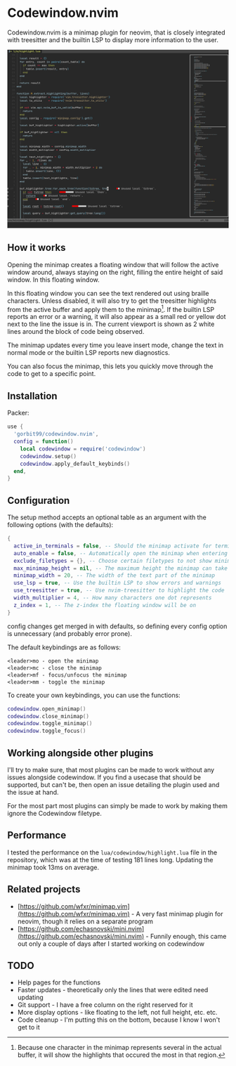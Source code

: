 # Codewindow.nvim

Codewindow.nvim is a minimap plugin for neovim, that is closely integrated with treesitter and the builtin LSP to display more information to the user.

![Codewindow in action](./res/demo.png)

## How it works

Opening the minimap creates a floating window that will follow the active window around, always staying on the right, filling the entire height of said window. In this floating window.

In this floating window you can see the text rendered out using braille characters. Unless disabled, it will also try to get the treesitter highlights from the active buffer and apply them to the minimap[^1]. If the builtin LSP reports an error
or a warning, it will also appear as a small red or yellow dot next to the line the issue is in. The current viewport is shown as 2 white lines around the block of code being observed.

The minimap updates every time you leave insert mode, change the text in normal mode or the builtin LSP reports new diagnostics.

You can also focus the minimap, this lets you quickly move through the code to get to a specific point.

[^1]: Because one character in the minimap represents several in the actual buffer, it will show the highlights that occured the most in that region.

## Installation

Packer:
```lua
use {
  'gorbit99/codewindow.nvim',
  config = function()
    local codewindow = require('codewindow')
    codewindow.setup()
    codewindow.apply_default_keybinds()
  end,
}
```

## Configuration

The setup method accepts an optional table as an argument with the following options (with the defaults):
```lua
{
  active_in_terminals = false, -- Should the minimap activate for terminal buffers
  auto_enable = false, -- Automatically open the minimap when entering a (non-excluded) buffer (accepts a table of filetypes)
  exclude_filetypes = {}, -- Choose certain filetypes to not show minimap on
  max_minimap_height = nil, -- The maximum height the minimap can take (including borders)
  minimap_width = 20, -- The width of the text part of the minimap
  use_lsp = true, -- Use the builtin LSP to show errors and warnings
  use_treesitter = true, -- Use nvim-treesitter to highlight the code
  width_multiplier = 4, -- How many characters one dot represents
  z_index = 1, -- The z-index the floating window will be on
}
```
config changes get merged in with defaults, so defining every config option is unnecessary (and probably error prone).

The default keybindings are as follows:
```
<leader>mo - open the minimap
<leader>mc - close the minimap
<leader>mf - focus/unfocus the minimap
<leader>mm - toggle the minimap
```

To create your own keybindings, you can use the functions:
```lua
codewindow.open_minimap()
codewindow.close_minimap()
codewindow.toggle_minimap()
codewindow.toggle_focus()
```

## Working alongside other plugins

I'll try to make sure, that most plugins can be made to work without any issues alongside codewindow. If you find a usecase that should be supported, but can't be, then open an issue detailing the plugin used and the issue at hand.

For the most part most plugins can simply be made to work by making them ignore the Codewindow filetype.

## Performance

I tested the performance on the `lua/codewindow/highlight.lua` file in the repository, which was at the time of testing 181 lines long. Updating the minimap took 13ms on average.

## Related projects

- [https://github.com/wfxr/minimap.vim](https://github.com/wfxr/minimap.vim) - A very fast minimap plugin for neovim, though it relies on a separate program
- [https://github.com/echasnovski/mini.nvim](https://github.com/echasnovski/mini.nvim) - Funnily enough, this came out only a couple of days after I started working on codewindow

## TODO

- Help pages for the functions
- Faster updates - theoretically only the lines that were edited need updating
- Git support - I have a free column on the right reserved for it
- More display options - like floating to the left, not full height, etc. etc.
- Code cleanup - I'm putting this on the bottom, because I know I won't get to it
